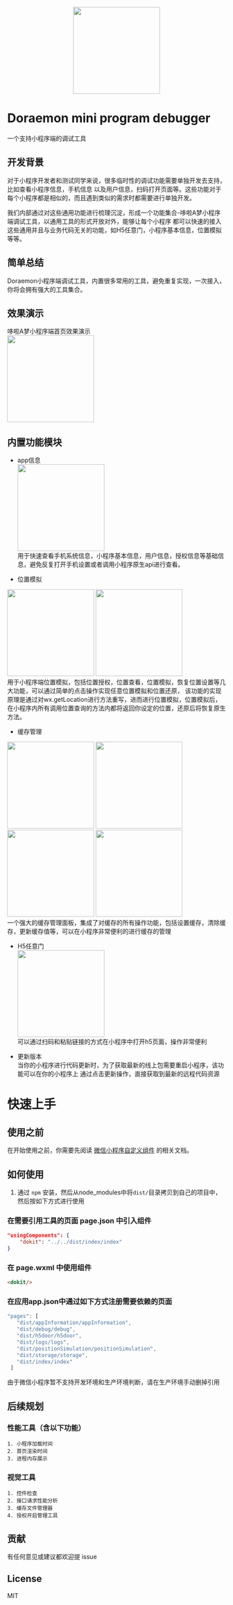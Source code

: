 <p align="center">
    <img width="200" src="./docs/assets/dokit.png">
</p>

# Doraemon mini program debugger
一个支持小程序端的调试工具
## 开发背景
对于小程序开发者和测试同学来说，很多临时性的调试功能需要单独开发去支持，比如查看小程序信息，手机信息
以及用户信息，扫码打开页面等。这些功能对于每个小程序都是相似的，而且遇到类似的需求时都需要进行单独开发。

我们内部通过对这些通用功能进行梳理沉淀，形成一个功能集合-哆啦A梦小程序端调试工具，以通用工具的形式开放对外，能够让每个小程序
都可以快速的接入这些通用并且与业务代码无关的功能，如H5任意门，小程序基本信息，位置模拟等等。

## 简单总结

Doraemon小程序端调试工具，内置很多常用的工具，避免重复实现，一次接入，你将会拥有强大的工具集合。

## 效果演示
哆啦A梦小程序端首页效果演示<br>
<img width="200" src="./docs/assets/preview.png">

## 内置功能模块

- app信息<br>
<img width="200" src="./docs/assets/appinfo.jpg"><br>
用于快速查看手机系统信息，小程序基本信息，用户信息，授权信息等基础信息，避免反复打开手机设置或者调用小程序原生api进行查看。

- 位置模拟<br>
<img width="200" style="display:inline-block" src="./docs/assets/position.jpg">
<img width="200" style="display:inline-block" src="./docs/assets/map.png">
<br>
用于小程序端位置模拟，包括位置授权，位置查看，位置模拟，恢复位置设置等几大功能，可以通过简单的点击操作实现任意位置模拟和位置还原，
该功能的实现原理是通过对wx.getLocation进行方法重写，进而进行位置模拟，位置模拟后，在小程序内所有调用位置查询的方法内都将返回你设定的位置，还原后将恢复原生方法。

- 缓存管理<br>
<img width="200" style="display:inline-block" src="./docs/assets/storage.jpg">
<img width="200" style="display:inline-block" src="./docs/assets/storage-add.png">
<img width="200" style="display:inline-block" src="./docs/assets/storage-revise.png">
<img width="200" style="display:inline-block" src="./docs/assets/storage-revise-detail.png">
<br>
一个强大的缓存管理面板，集成了对缓存的所有操作功能，包括设置缓存，清除缓存，更新缓存值等，可以在小程序非常便利的进行缓存的管理

- H5任意门<br>
<img width="200" src="./docs/assets/h5door.jpg"><br>
可以通过扫码和粘贴链接的方式在小程序中打开h5页面，操作非常便利

- 更新版本<br>
当你的小程序进行代码更新时，为了获取最新的线上包需要重启小程序，该功能可以在你的小程序上
通过点击更新操作，直接获取到最新的远程代码资源


# 快速上手

## 使用之前

在开始使用之前，你需要先阅读 [微信小程序自定义组件](https://developers.weixin.qq.com/miniprogram/dev/framework/custom-component/) 的相关文档。

## 如何使用

1. 通过 `npm` 安装，然后从node_modules中将`dist/`目录拷贝到自己的项目中，然后按如下方式进行使用

### 在需要引用工具的页面 page.json 中引入组件

```json
"usingComponents": {
    "dokit": "../../dist/index/index"
}
```

### 在 page.wxml 中使用组件

```html
<dokit/>
```

### 在应用app.json中通过如下方式注册需要依赖的页面
 ```js
"pages": [
    "dist/appInformation/appInformation",
    "dist/debug/debug",
    "dist/h5door/h5door",
    "dist/logs/logs",
    "dist/positionSimulation/positionSimulation",
    "dist/storage/storage",
    "dist/index/index"
  ]
```
由于微信小程序暂不支持开发环境和生产环境判断，请在生产环境手动删掉引用

## 后续规划
### 性能工具（含以下功能）
    1. 小程序加载时间
    2. 首页渲染时间
    3. 进程内存展示
### 视觉工具
    1. 控件检查
    2. 接口请求性能分析
    3. 缓存文件管理器
    4. 授权开启管理工具

## 贡献

有任何意见或建议都欢迎提 issue

## License

MIT
